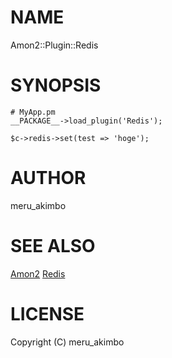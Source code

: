 # NAME

Amon2::Plugin::Redis

# SYNOPSIS

    # MyApp.pm
    __PACKAGE__->load_plugin('Redis');

    $c->redis->set(test => 'hoge');

# AUTHOR

meru_akimbo

# SEE ALSO

[Amon2](http://search.cpan.org/perldoc?Amon2)
[Redis](http://search.cpan.org/perldoc?Redis)

# LICENSE

Copyright (C) meru_akimbo

